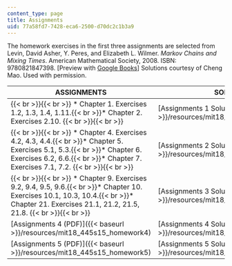 ```yaml
---
content_type: page
title: Assignments
uid: 77a58fd7-7428-eca6-2500-d70dc2c1b3a9
---
```


The homework exercises in the first three assignments are selected from Levin, David Asher, Y. Peres, and Elizabeth L. Wilmer. _Markov Chains and Mixing Times_. American Mathematical Society, 2008. ISBN: 9780821847398. \[Preview with [Google Books](http://books.google.com/books?id=6Cg5Nq5sSv4C&pg=PAfrontcover)\] Solutions courtesy of Cheng Mao. Used with permission.

| ASSIGNMENTS | SOLUTIONS |
| --- | --- |
|  {{< br >}}{{< br >}} *   Chapter 1. Exercises 1.2, 1.3, 1.4, 1.11.{{< br >}}*   Chapter 2. Exercises 2.10. {{< br >}}{{< br >}}  | [Assignments 1 Solution (PDF)]({{< baseurl >}}/resources/mit18_445s15_homework1_sol) |
|  {{< br >}}{{< br >}} *   Chapter 4. Exercises 4.2, 4.3, 4.4.{{< br >}}*   Chapter 5. Exercises 5.1, 5.3.{{< br >}}*   Chapter 6. Exercises 6.2, 6.6.{{< br >}}*   Chapter 7. Exercises 7.1, 7.2. {{< br >}}{{< br >}}  | [Assignments 2 Solution (PDF)]({{< baseurl >}}/resources/mit18_445s15_homework2_sol) |
|  {{< br >}}{{< br >}} *   Chapter 9. Exercises 9.2, 9.4, 9.5, 9.6.{{< br >}}*   Chapter 10. Exercises 10.1, 10.3, 10.4.{{< br >}}*   Chapter 21. Exercises 21.1, 21.2, 21.5, 21.8. {{< br >}}{{< br >}}  | [Assignments 3 Solution (PDF)]({{< baseurl >}}/resources/mit18_445s15_homework3_sol) |
| [Assignments 4 (PDF)]({{< baseurl >}}/resources/mit18_445s15_homework4) | [Assignments 4 Solution (PDF)]({{< baseurl >}}/resources/mit18_445s15_homework4_sol) |
| [Assignments 5 (PDF)]({{< baseurl >}}/resources/mit18_445s15_homework5) | [Assignments 5 Solution (PDF)]({{< baseurl >}}/resources/mit18_445s15_homework5_sol)